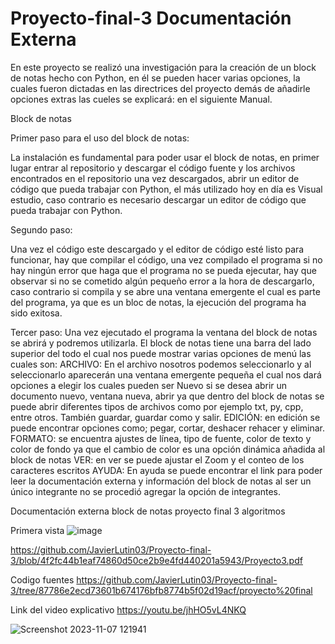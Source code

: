 # Proyecto-final-3 Documentación Externa 

En este proyecto se realizó una investigación para la creación de un block de notas hecho con Python, en él se pueden hacer varias opciones, la cuales
fueron dictadas en las directrices del proyecto demás de añadirle opciones extras las cueles se explicará: en el siguiente Manual.

Block de notas 

Primer paso para el uso del block de notas: 

La instalación es fundamental para poder usar el block de notas, en primer lugar entrar al repositorio y descargar el código fuente y los archivos encontrados en el repositorio 
una vez descargados, abrir un editor de código que pueda trabajar con Python, el más utilizado hoy en día es Visual estudio, caso contrario es necesario descargar un editor de 
código que pueda trabajar con Python. 

Segundo paso:

Una vez el código este descargado y el editor de código esté listo para funcionar, hay que compilar el código, una vez compilado el programa si no hay ningún error que haga que el 
programa no se pueda ejecutar, hay que observar si no se cometido algún pequeño error a la hora de descargarlo, caso contrario si compila y se abre una ventana emergente el cual es 
parte del programa, ya que es un bloc de notas, la ejecución del programa ha sido exitosa. 

Tercer paso: 
Una vez ejecutado el programa la ventana del block de notas se abrirá y podremos utilizarla. 
El block de notas tiene una barra del lado superior del todo el cual nos puede mostrar varias opciones de menú las cuales son: 
ARCHIVO: 
En el archivo nosotros podemos seleccionarlo y al seleccionarlo aparecerán una ventana emergente pequeña el cual nos dará opciones a elegir los cuales pueden ser Nuevo si se desea abrir
un documento nuevo, ventana nueva, abrir ya que dentro del block de notas se puede abrir diferentes tipos de archivos como por ejemplo txt, py, cpp, entre otros. También guardar, guardar como
y salir.
 EDICIÓN:
 en edición se puede encontrar opciones como; pegar, cortar, deshacer rehacer y eliminar.
 FORMATO:
 se encuentra ajustes de línea, tipo de fuente, color de texto y color de fondo ya que el cambio de color es una opción dinámica añadida al block de notas
VER:
 en ver se puede ajustar el Zoom y el conteo de los caracteres escritos
AYUDA: En ayuda se puede encontrar el link para poder leer la documentación externa y información del block de notas
al ser un único integrante no se procedió agregar la opción de integrantes.

Documentación externa block de notas proyecto final 3 algoritmos 

Primera vista
 ![image](https://github.com/JavierLutin03/Proyecto-final-3/assets/143854152/999b7231-1aa3-420c-922a-6c02247bfb69)



https://github.com/JavierLutin03/Proyecto-final-3/blob/4f2fc44b1eaf74860d50ce2b9e4fd440201a5943/Proyecto3.pdf



Codigo fuentes 
https://github.com/JavierLutin03/Proyecto-final-3/tree/87786e2ecd73601b674176bfb8774b5f02d19acf/proyecto%20final
 

Link del video explicativo
https://youtu.be/jhHO5vL4NKQ

 
 ![Screenshot 2023-11-07 121941](https://github.com/JavierLutin03/Proyecto-final-3/assets/143854152/a471f99e-94c9-4748-a3d4-c2f159fd496d)






